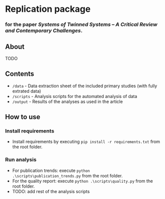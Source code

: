 # Replication package

### for the paper _Systems of Twinned Systems – A Critical Review and Contemporary Challenges_.

## About
TODO

## Contents

- `/data` - Data extraction sheet of the included primary studies (with fully extrated data)
- `/scripts` - Analysis scripts for the automated analysis of data
- `/output` - Results of the analyses as used in the article

## How to use

### Install requirements
- Install requirements by executing `pip install -r requirements.txt` from the root folder.

### Run analysis
- For publication trends: execute `python .\scripts\publication_trends.py` from the root folder.
- For the quality report: execute `python .\scripts\quality.py` from the root folder.
- TODO: add rest of the analysis scripts
